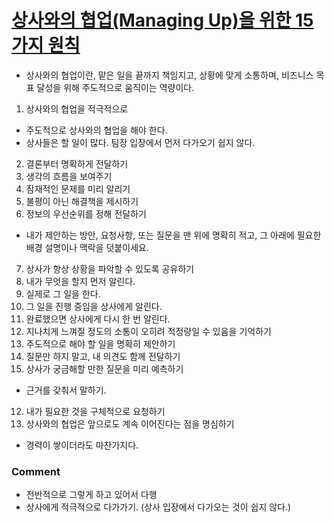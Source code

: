 # [상사와의 협업(Managing Up)을 위한 15가지 원칙](https://blogbyash.com/translation/15-principles-for-managing-up/)

- 상사와의 협업이란, 맡은 일을 끝까지 책임지고, 상황에 맞게 소통하며, 비즈니스 목표 달성을 위해 주도적으로 움직이는 역량이다.

1. 상사와의 협업을 적극적으로
  - 주도적으로 상사와의 협업을 해야 한다.
  - 상사들은 할 일이 많다. 팀장 입장에서 먼저 다가오기 쉽지 않다.
2. 결론부터 명확하게 전달하기
3. 생각의 흐름을 보여주기
4. 잠재적인 문제를 미리 알리기
5. 불평이 아닌 해결책을 제시하기
6. 정보의 우선순위를 정해 전달하기
  - 내가 제안하는 방안, 요청사항, 또는 질문을 맨 위에 명확히 적고, 그 아래에 필요한 배경 설명이나 맥락을 덧붙이세요.
7. 상사가 항상 상황을 파악할 수 있도록 공유하기
  1. 내가 무엇을 할지 먼저 알린다.
  2. 실제로 그 일을 한다.
  3. 그 일을 진행 중임을 상사에게 알린다.
  4. 완료했으면 상사에게 다시 한 번 알린다.
8. 지나치게 느껴질 정도의 소통이 오히려 적정량일 수 있음을 기억하기
9. 주도적으로 해야 할 일을 명확히 제안하기
10. 질문만 하지 말고, 내 의견도 함께 전달하기
11. 상사가 궁금해할 만한 질문을 미리 예측하기
  - 근거를 갖춰서 말하기.
12. 내가 필요한 것을 구체적으로 요청하기
13. 상사와의 협업은 앞으로도 계속 이어진다는 점을 명심하기
  - 경력이 쌓이더라도 마찬가지다.

### Comment
- 전반적으로 그렇게 하고 있어서 다행
- 상사에게 적극적으로 다가가기. (상사 입장에서 다가오는 것이 쉽지 않다.)